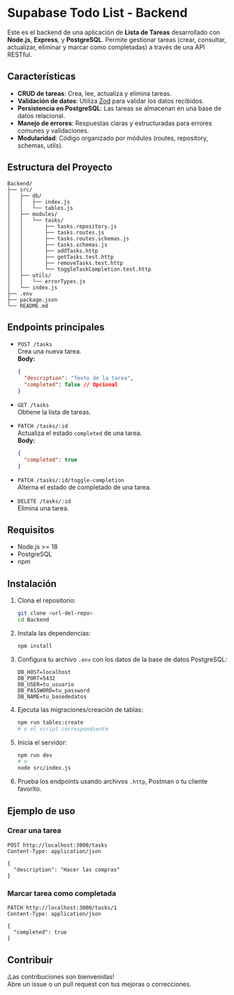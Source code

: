 # Supabase Todo List - Backend

Este es el backend de una aplicación de **Lista de Tareas** desarrollado con **Node.js**, **Express**, y **PostgreSQL**. Permite gestionar tareas (crear, consultar, actualizar, eliminar y marcar como completadas) a través de una API RESTful.

## Características

- **CRUD de tareas**: Crea, lee, actualiza y elimina tareas.
- **Validación de datos**: Utiliza [Zod](https://zod.dev/) para validar los datos recibidos.
- **Persistencia en PostgreSQL**: Las tareas se almacenan en una base de datos relacional.
- **Manejo de errores**: Respuestas claras y estructuradas para errores comunes y validaciones.
- **Modularidad**: Código organizado por módulos (routes, repository, schemas, utils).

## Estructura del Proyecto

```
Backend/
├── src/
│   ├── db/
│   │   ├── index.js
│   │   └── tables.js
│   ├── modules/
│   │   └── tasks/
│   │       ├── tasks.repository.js
│   │       ├── tasks.routes.js
│   │       ├── tasks.routes.schemas.js
│   │       ├── tasks.schemas.js
│   │       ├── addTasks.http
│   │       ├── getTasks.test.http
│   │       ├── removeTasks.test.http
│   │       └── toggleTaskCompletion.test.http
│   ├── utils/
│   │   └── errorTypes.js
│   └── index.js
├── .env
├── package.json
└── README.md
```

## Endpoints principales

- `POST /tasks`  
  Crea una nueva tarea.  
  **Body:**  
  ```json
  {
    "description": "Texto de la tarea",
    "completed": false // Opcional
  }
  ```

- `GET /tasks`  
  Obtiene la lista de tareas.

- `PATCH /tasks/:id`  
  Actualiza el estado `completed` de una tarea.  
  **Body:**  
  ```json
  {
    "completed": true
  }
  ```

- `PATCH /tasks/:id/toggle-completion`  
  Alterna el estado de completado de una tarea.

- `DELETE /tasks/:id`  
  Elimina una tarea.

## Requisitos

- Node.js >= 18
- PostgreSQL
- npm

## Instalación

1. Clona el repositorio:
   ```sh
   git clone <url-del-repo>
   cd Backend
   ```

2. Instala las dependencias:
   ```sh
   npm install
   ```

3. Configura tu archivo `.env` con los datos de la base de datos PostgreSQL:
   ```
   DB_HOST=localhost
   DB_PORT=5432
   DB_USER=tu_usuario
   DB_PASSWORD=tu_password
   DB_NAME=tu_basededatos
   ```

4. Ejecuta las migraciones/creación de tablas:
   ```sh
   npm run tables:create
   # o el script correspondiente
   ```

5. Inicia el servidor:
   ```sh
   npm run dev
   # o
   node src/index.js
   ```

6. Prueba los endpoints usando archivos `.http`, Postman o tu cliente favorito.

## Ejemplo de uso

### Crear una tarea

```http
POST http://localhost:3000/tasks
Content-Type: application/json

{
  "description": "Hacer las compras"
}
```

### Marcar tarea como completada

```http
PATCH http://localhost:3000/tasks/1
Content-Type: application/json

{
  "completed": true
}
```

## Contribuir

¡Las contribuciones son bienvenidas!  
Abre un issue o un pull request con tus mejoras o correcciones.
